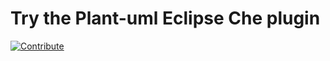 # Try the Plant-uml Eclipse Che plugin
[![Contribute](https://raw.githubusercontent.com/eclipse/che/assets/factory-contribute.svg)](https://che.openshift.io/f?url=https://github.com/sunix/che-plantuml)
